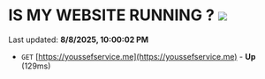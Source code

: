 # IS MY WEBSITE RUNNING ? [![](https://img.shields.io/static/v1?label=Sponsor&message=%E2%9D%A4&logo=GitHub&color=%23fe8e86)](https://github.com/sponsors/Youssef-Lehmam)

Last updated: **8/8/2025, 10:00:02 PM**

- `GET` [https://youssefservice.me](https://youssefservice.me) - **Up** (129ms)
